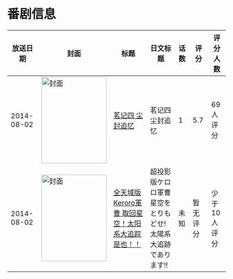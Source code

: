 # 番剧信息

|放送日期|封面|标题|日文标题|话数|评分|评分人数|
|---|---|---|---|---|---|---|
|2014-08-02|<img src="https://lain.bgm.tv/pic/cover/c/3e/6c/75440_8NE97.jpg" alt="封面" style="width:150px;height:200px;object-fit:cover;">|[茗记四 尘封追忆](https://bangumi.tv/subject/75440)|茗记四 尘封追忆|1|5.7|69人评分|
|2014-08-02|<img src="https://lain.bgm.tv/pic/cover/c/37/05/502929_iZjDL.jpg" alt="封面" style="width:150px;height:200px;object-fit:cover;">|[全天域版Keroro軍曹 取回星空！太阳系大追踪是也！！](https://bangumi.tv/subject/502929)|超投影版ケロロ軍曹 星空をとりもどせ! 太陽系大追跡であります!!|未知|暂无评分|少于10人评分|
